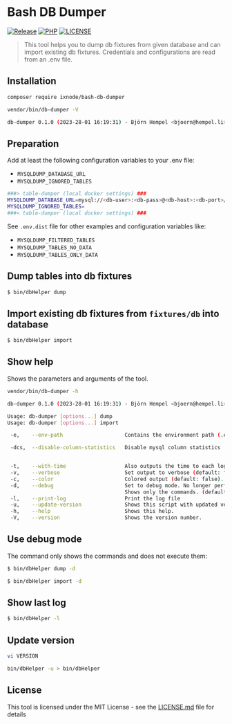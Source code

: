 # Bash DB Dumper

[![Release](https://img.shields.io/github/v/release/ixnode/bash-db-dumper)](https://github.com/ixnode/bash-db-dumper/releases)
[![PHP](https://img.shields.io/badge/PHP-^8.0-777bb3.svg?logo=php&logoColor=white&labelColor=555555&style=flat)](https://www.php.net/supported-versions.php)
[![LICENSE](https://img.shields.io/github/license/ixnode/bash-db-dumper)](https://github.com/ixnode/bash-db-dumper/blob/master/LICENSE)

> This tool helps you to dump db fixtures from given database and can import existing db fixtures.
> Credentials and configurations are read from an .env file.

## Installation

```bash
composer require ixnode/bash-db-dumper
```

```bash
vendor/bin/db-dumper -V
```

```bash
db-dumper 0.1.0 (2023-28-01 16:19:31) - Björn Hempel <bjoern@hempel.li>
```

## Preparation

Add at least the following configuration variables to your .env file:

* `MYSQLDUMP_DATABASE_URL`
* `MYSQLDUMP_IGNORED_TABLES`

```bash
###> table-dumper (local docker settings) ###
MYSQLDUMP_DATABASE_URL=mysql://<db-user>:<db-pass>@<db-host>:<db-port>/<db-name>?serverVersion=<version>
MYSQLDUMP_IGNORED_TABLES=
###< table-dumper (local docker settings) ###
```

See `.env.dist` file for other examples and configuration variables like:

* `MYSQLDUMP_FILTERED_TABLES`
* `MYSQLDUMP_TABLES_NO_DATA`
* `MYSQLDUMP_TABLES_ONLY_DATA`

## Dump tables into db fixtures

```bash
$ bin/dbHelper dump
```

## Import existing db fixtures from `fixtures/db` into database

```bash
$ bin/dbHelper import
```

## Show help

Shows the parameters and arguments of the tool.

```bash
vendor/bin/db-dumper -h
```

```bash
db-dumper 0.1.0 (2023-28-01 16:19:31) - Björn Hempel <bjoern@hempel.li>

Usage: db-dumper [options...] dump
Usage: db-dumper [options...] import

 -e,    --env-path                    Contains the environment path (.env.local)

 -dcs,  --disable-column-statistics   Disable mysql column statistics


 -t,    --with-time                   Also outputs the time to each log entry (default: false).
 -v,    --verbose                     Set output to verbose (default: false).
 -c,    --color                       Colored output (default: false).
 -d,    --debug                       Set to debug mode. No longer performs any actions.
                                      Shows only the commands. (default: false).
 -l,    --print-log                   Print the log file
 -u,    --update-version              Shows this script with updated version read from VERSION
 -h,    --help                        Shows this help.
 -V,    --version                     Shows the version number.
```

## Use debug mode

The command only shows the commands and does not execute them:

```bash
$ bin/dbHelper dump -d
```

```bash
$ bin/dbHelper import -d
```

## Show last log

```bash
$ bin/dbHelper -l
```

## Update version

```bash
vi VERSION
```

```bash
bin/dbHelper -u > bin/dbHelper
```

## License

This tool is licensed under the MIT License - see the [LICENSE.md](/LICENSE.md) file for details

